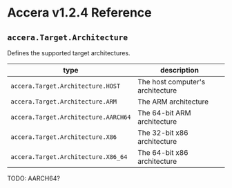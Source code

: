 [//]: # (Project: Accera)
[//]: # (Version: v1.2.4)

# Accera v1.2.4 Reference
## `accera.Target.Architecture`

Defines the supported target architectures.

type | description
--- | ---
`accera.Target.Architecture.HOST` | The host computer's architecture
`accera.Target.Architecture.ARM` | The ARM architecture
`accera.Target.Architecture.AARCH64` | The 64-bit ARM architecture
`accera.Target.Architecture.X86` | The 32-bit x86 architecture
`accera.Target.Architecture.X86_64` | The 64-bit x86 architecture

TODO: AARCH64?

<div style="page-break-after: always;"></div>
